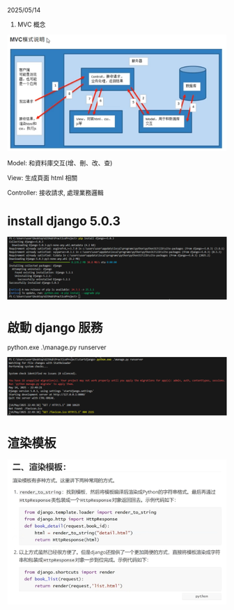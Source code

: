 2025/05/14
1. MVC 概念

![alt text](image.png)

Model: 和資料庫交互(增、刪、改、查)

View: 生成頁面 html 相關

Controller: 接收請求, 處理業務邏輯

# install django 5.0.3

![alt text](image-2.png)

# 啟動 django 服務
python.exe .\manage.py runserver

![alt text](image-3.png)

# 渲染模板

![alt text](image-4.png)

